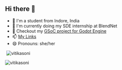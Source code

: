 ## Hi there 👋

- 📑 I'm a student from Indore, India
- 🔭 I'm currently doing my SDE internship at BlendNet
- 🌱 Checkout my [GSoC project for Godot Engine](https://summerofcode.withgoogle.com/programs/2022/projects/BzqiKO7c)
- 📫 [My Links](https://bio.link/vitika)
- 😄 Pronouns: she/her

<p>&nbsp;<img align="center" src="https://github-readme-stats.vercel.app/api?username=vitikasoni&show_icons=true&locale=en" alt="vitikasoni" /></p>

<p><img align="center" src="https://github-readme-streak-stats.herokuapp.com/?user=vitikasoni&" alt="vitikasoni" /></p>
